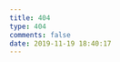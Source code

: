 ```yaml
---
title: 404
type: 404
comments: false
date: 2019-11-19 18:40:17
---
```


<script src="//qzonestyle.gtimg.cn/qzone/hybrid/app/404/search_children.js"
        charset="utf-8" homePageUrl="/" homePageName="Back to home">
</script>
